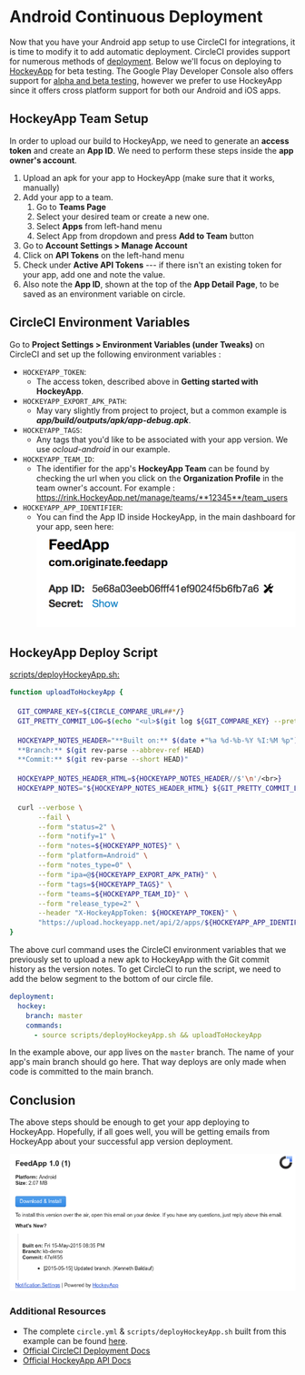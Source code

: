 # Android Continuous Deployment

Now that you have your Android app setup to use CircleCI for integrations, it is time to modify it to add automatic deployment. CircleCI provides support for numerous methods of [deployment](https://circleci.com/docs/configuration#deployment). Below we'll focus on deploying to [HockeyApp](http://hockeyapp.net) for beta testing. The Google Play Developer Console also offers support for [alpha and beta testing](https://support.google.com/googleplay/android-developer/answer/3131213?hl=en), however we prefer to use HockeyApp since it offers cross platform support for both our Android and iOS apps.

## HockeyApp Team Setup

In order to upload our build to HockeyApp, we need to generate an **access token** and create an **App ID**.
We need to perform these steps inside the **app owner's account**.

1. Upload an apk for your app to HockeyApp (make sure that it works, manually)
2. Add your app to a team.
   1. Go to **Teams Page**
   2. Select your desired team or create a new one.
   3. Select **Apps** from left-hand menu
   4. Select App from dropdown and press **Add to Team** button
3. Go to **Account Settings > Manage Account**
4. Click on **API Tokens** on the left-hand menu
5. Check under **Active API Tokens** --- if there isn't an existing token for your app, add one and note the value.
6. Also note the **App ID**, shown at the top of the **App Detail Page**, to be saved as an environment variable on circle.

## CircleCI Environment Variables

Go to **Project Settings > Environment Variables (under Tweaks)** on CircleCI and set up the following environment variables :

* `HOCKEYAPP_TOKEN`:
  * The access token, described above in **Getting started with HockeyApp**.
* `HOCKEYAPP_EXPORT_APK_PATH`:
  * May vary slightly from project to project, but a common example is ***app/build/outputs/apk/app-debug.apk***.
* `HOCKEYAPP_TAGS`:
  * Any tags that you'd like to be associated with your app version. We use *ocloud-android* in our example.
* `HOCKEYAPP_TEAM_ID`:
  * The identifier for the app's **HockeyApp Team** can be found by checking the url when you click on the **Organization Profile** in the team owner's account. For example : https://rink.HockeyApp.net/manage/teams/**12345**/team_users
* `HOCKEYAPP_APP_IDENTIFIER`:
  * You can find the App ID inside HockeyApp, in the main dashboard for your app, seen here:
  ![HockeyAppAppId](../files/images/hockeyAppAppId.png)

## HockeyApp Deploy Script

[scripts/deployHockeyApp.sh:](../files/code/CD/scripts/deployHockeyApp.sh)

```bash
function uploadToHockeyApp {

  GIT_COMPARE_KEY=${CIRCLE_COMPARE_URL##*/}
  GIT_PRETTY_COMMIT_LOG=$(echo "<ul>$(git log ${GIT_COMPARE_KEY} --pretty=format:'<li>[%ad] %s (%an)</li>' --date=short)</ul>" | tr -d '\n')

  HOCKEYAPP_NOTES_HEADER="**Built on:** $(date +"%a %d-%b-%Y %I:%M %p")
  **Branch:** $(git rev-parse --abbrev-ref HEAD)
  **Commit:** $(git rev-parse --short HEAD)"

  HOCKEYAPP_NOTES_HEADER_HTML=${HOCKEYAPP_NOTES_HEADER//$'\n'/<br>}
  HOCKEYAPP_NOTES="${HOCKEYAPP_NOTES_HEADER_HTML} ${GIT_PRETTY_COMMIT_LOG}"

  curl --verbose \
       --fail \
       --form "status=2" \
       --form "notify=1" \
       --form "notes=${HOCKEYAPP_NOTES}" \
       --form "platform=Android" \
       --form "notes_type=0" \
       --form "ipa=@${HOCKEYAPP_EXPORT_APK_PATH}" \
       --form "tags=${HOCKEYAPP_TAGS}" \
       --form "teams=${HOCKEYAPP_TEAM_ID}" \
       --form "release_type=2" \
       --header "X-HockeyAppToken: ${HOCKEYAPP_TOKEN}" \
       "https://upload.hockeyapp.net/api/2/apps/${HOCKEYAPP_APP_IDENTIFIER}/app_versions/upload"
}
```

The above curl command uses the CircleCI environment variables that we previously set to upload a new apk to HockeyApp with the Git commit history as the version notes. To get CircleCI to run the script, we need to add the below segment to the bottom of our circle file.

```yml
deployment:
  hockey:
    branch: master
    commands:
      - source scripts/deployHockeyApp.sh && uploadToHockeyApp
```

In the example above, our app lives on the `master` branch. The name of your app's main branch should go here. That way deploys are only made when code is committed to the main branch.

## Conclusion

The above steps should be enough to get your app deploying to HockeyApp. Hopefully, if all goes well, you will be getting emails from HockeyApp about your successful app version deployment.

![hockeyAppSuccessfulDeployment](../files/images/hockeyAppSuccessfulDeployment.png)


### Additional Resources

* The complete `circle.yml` & `scripts/deployHockeyApp.sh` built from this example can be found [here](../files/code/CD).
* [Official CircleCI Deployment Docs](https://circleci.com/docs/configuration#deployment)
* [Official HockeyApp API Docs](http://support.hockeyapp.net/kb/api)
